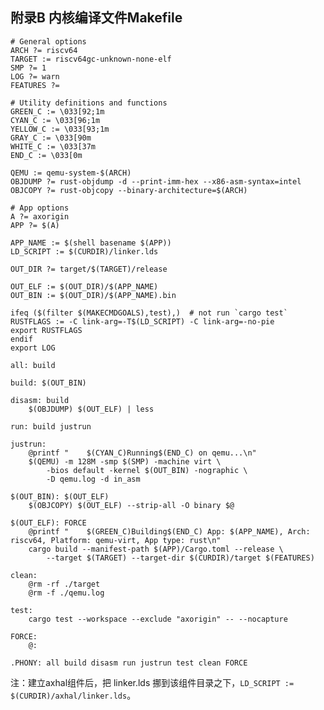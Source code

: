 ## 附录B 内核编译文件Makefile



```makefile,editable
# General options
ARCH ?= riscv64
TARGET := riscv64gc-unknown-none-elf
SMP ?= 1
LOG ?= warn
FEATURES ?=

# Utility definitions and functions
GREEN_C := \033[92;1m
CYAN_C := \033[96;1m
YELLOW_C := \033[93;1m
GRAY_C := \033[90m
WHITE_C := \033[37m
END_C := \033[0m

QEMU := qemu-system-$(ARCH)
OBJDUMP ?= rust-objdump -d --print-imm-hex --x86-asm-syntax=intel
OBJCOPY ?= rust-objcopy --binary-architecture=$(ARCH)

# App options
A ?= axorigin
APP ?= $(A)

APP_NAME := $(shell basename $(APP))
LD_SCRIPT := $(CURDIR)/linker.lds

OUT_DIR ?= target/$(TARGET)/release

OUT_ELF := $(OUT_DIR)/$(APP_NAME)
OUT_BIN := $(OUT_DIR)/$(APP_NAME).bin

ifeq ($(filter $(MAKECMDGOALS),test),)  # not run `cargo test`
RUSTFLAGS := -C link-arg=-T$(LD_SCRIPT) -C link-arg=-no-pie
export RUSTFLAGS
endif
export LOG

all: build

build: $(OUT_BIN)

disasm: build
    $(OBJDUMP) $(OUT_ELF) | less

run: build justrun

justrun:
    @printf "    $(CYAN_C)Running$(END_C) on qemu...\n"
    $(QEMU) -m 128M -smp $(SMP) -machine virt \
        -bios default -kernel $(OUT_BIN) -nographic \
        -D qemu.log -d in_asm

$(OUT_BIN): $(OUT_ELF)
    $(OBJCOPY) $(OUT_ELF) --strip-all -O binary $@

$(OUT_ELF): FORCE
    @printf "    $(GREEN_C)Building$(END_C) App: $(APP_NAME), Arch: riscv64, Platform: qemu-virt, App type: rust\n"
    cargo build --manifest-path $(APP)/Cargo.toml --release \
        --target $(TARGET) --target-dir $(CURDIR)/target $(FEATURES)

clean:
    @rm -rf ./target
    @rm -f ./qemu.log

test:
    cargo test --workspace --exclude "axorigin" -- --nocapture

FORCE:
    @:

.PHONY: all build disasm run justrun test clean FORCE
```

注：建立axhal组件后，把 linker.lds 挪到该组件目录之下，`LD_SCRIPT := $(CURDIR)/axhal/linker.lds`。





<script src="https://utteranc.es/client.js"
        repo="OSLearning365/blog-issues"
        issue-term="pathname"
        theme="github-light"
        crossorigin="anonymous"
        async>
</script>
